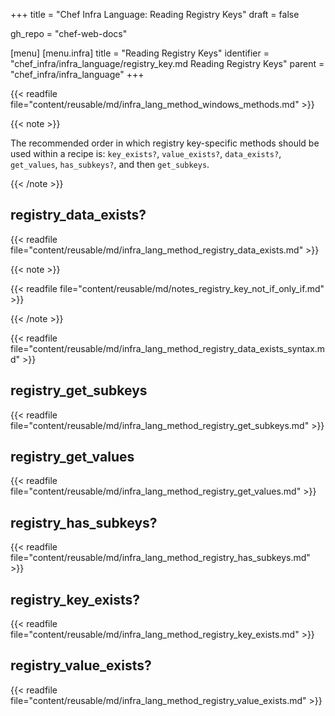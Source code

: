 +++
title = "Chef Infra Language: Reading Registry Keys"
draft = false

gh_repo = "chef-web-docs"

[menu]
  [menu.infra]
    title = "Reading Registry Keys"
    identifier = "chef_infra/infra_language/registry_key.md Reading Registry Keys"
    parent = "chef_infra/infra_language"
+++

{{< readfile file="content/reusable/md/infra_lang_method_windows_methods.md" >}}

{{< note >}}

The recommended order in which registry key-specific methods should be
used within a recipe is: `key_exists?`, `value_exists?`, `data_exists?`,
`get_values`, `has_subkeys?`, and then `get_subkeys`.

{{< /note >}}

## registry_data_exists?

{{< readfile file="content/reusable/md/infra_lang_method_registry_data_exists.md" >}}

{{< note >}}

{{< readfile file="content/reusable/md/notes_registry_key_not_if_only_if.md" >}}

{{< /note >}}

{{< readfile file="content/reusable/md/infra_lang_method_registry_data_exists_syntax.md" >}}

## registry_get_subkeys

{{< readfile file="content/reusable/md/infra_lang_method_registry_get_subkeys.md" >}}

## registry_get_values

{{< readfile file="content/reusable/md/infra_lang_method_registry_get_values.md" >}}

## registry_has_subkeys?

{{< readfile file="content/reusable/md/infra_lang_method_registry_has_subkeys.md" >}}

## registry_key_exists?

{{< readfile file="content/reusable/md/infra_lang_method_registry_key_exists.md" >}}

## registry_value_exists?

{{< readfile file="content/reusable/md/infra_lang_method_registry_value_exists.md" >}}
